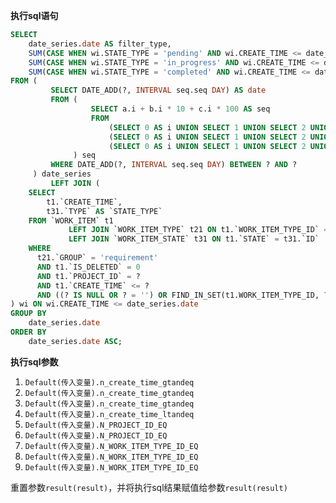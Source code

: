 <p class="panel-title"><b>执行sql语句</b></p>

```sql
SELECT
    date_series.date AS filter_type,
    SUM(CASE WHEN wi.STATE_TYPE = 'pending' AND wi.CREATE_TIME <= date_series.date THEN 1 ELSE 0 END) AS count,
    SUM(CASE WHEN wi.STATE_TYPE = 'in_progress' AND wi.CREATE_TIME <= date_series.date THEN 1 ELSE 0 END) AS count1,
    SUM(CASE WHEN wi.STATE_TYPE = 'completed' AND wi.CREATE_TIME <= date_series.date THEN 1 ELSE 0 END) AS count2
FROM (
         SELECT DATE_ADD(?, INTERVAL seq.seq DAY) AS date
         FROM (
                  SELECT a.i + b.i * 10 + c.i * 100 AS seq
                  FROM
                      (SELECT 0 AS i UNION SELECT 1 UNION SELECT 2 UNION SELECT 3 UNION SELECT 4 UNION SELECT 5 UNION SELECT 6 UNION SELECT 7 UNION SELECT 8 UNION SELECT 9) a,
                      (SELECT 0 AS i UNION SELECT 1 UNION SELECT 2 UNION SELECT 3 UNION SELECT 4 UNION SELECT 5 UNION SELECT 6 UNION SELECT 7 UNION SELECT 8 UNION SELECT 9) b,
                      (SELECT 0 AS i UNION SELECT 1 UNION SELECT 2 UNION SELECT 3 UNION SELECT 4 UNION SELECT 5 UNION SELECT 6 UNION SELECT 7 UNION SELECT 8 UNION SELECT 9) c
              ) seq
         WHERE DATE_ADD(?, INTERVAL seq.seq DAY) BETWEEN ? AND ?
     ) date_series
         LEFT JOIN (
    SELECT
        t1.`CREATE_TIME`,
        t31.`TYPE` AS `STATE_TYPE`
    FROM `WORK_ITEM` t1
             LEFT JOIN `WORK_ITEM_TYPE` t21 ON t1.`WORK_ITEM_TYPE_ID` = t21.`ID`
             LEFT JOIN `WORK_ITEM_STATE` t31 ON t1.`STATE` = t31.`ID`
    WHERE
      t21.`GROUP` = 'requirement'
      AND t1.`IS_DELETED` = 0
      AND t1.`PROJECT_ID` = ?
      AND t1.`CREATE_TIME` <= ?
      AND ((? IS NULL OR ? = '') OR FIND_IN_SET(t1.WORK_ITEM_TYPE_ID, ?))
) wi ON wi.CREATE_TIME <= date_series.date
GROUP BY
    date_series.date
ORDER BY
    date_series.date ASC;
```

<p class="panel-title"><b>执行sql参数</b></p>

1. `Default(传入变量).n_create_time_gtandeq`
2. `Default(传入变量).n_create_time_gtandeq`
3. `Default(传入变量).n_create_time_gtandeq`
4. `Default(传入变量).n_create_time_ltandeq`
5. `Default(传入变量).N_PROJECT_ID_EQ`
6. `Default(传入变量).N_PROJECT_ID_EQ`
7. `Default(传入变量).N_WORK_ITEM_TYPE_ID_EQ`
8. `Default(传入变量).N_WORK_ITEM_TYPE_ID_EQ`
9. `Default(传入变量).N_WORK_ITEM_TYPE_ID_EQ`

重置参数`result(result)`，并将执行sql结果赋值给参数`result(result)`
